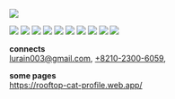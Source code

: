 
<p>
  <a href="https://hits.seeyoufarm.com"><img src="https://hits.seeyoufarm.com/api/count/incr/badge.svg?url=https%3A%2F%2Fgithub.com%2FGrangbelrLurain&count_bg=%231F6237&title_bg=%23000000&icon=&icon_color=%23E7E7E7&title=hits&edge_flat=false"/></a>
</p>
<p>
  <img src="https://img.shields.io/badge/Next.js-black?style=flat&logo=Next.js"/>
  <img src="https://img.shields.io/badge/Typescript-black?style=flat&logo=Typescript"/>
  <img src="https://img.shields.io/badge/React.js-black?style=flat&logo=React"/>
  <img src="https://img.shields.io/badge/Prisma-black?style=flat&logo=Prisma"/>
  <img src="https://img.shields.io/badge/TypeORM-black?style=flat&"/>
  <img src="https://img.shields.io/badge/ES6-black?style=flat&logo=Javascript"/>
  <img src="https://img.shields.io/badge/Tailwind.css-black?style=flat&logo=TailwindCss"/>
  <img src="https://img.shields.io/badge/Scss-black?style=flat&logo=sass"/>
  <img src="https://img.shields.io/badge/CSS3-black?style=flat&logo=CSS3"/>
  <img src="https://img.shields.io/badge/HTML5-black?style=flat&logo=HTML5" />
</p>
<p>
  <b>connects</b>
  <br>
  <a href="mailto:lurain003@gmail.com">lurain003@gmail.com</a>,
  <a href="tel:01023006059">+8210-2300-6059</a>,
</p>
<p>
  <b>some pages</b>
  <br>
  <a href="https://rooftop-cat-profile.web.app/">https://rooftop-cat-profile.web.app/</a>
</p>
